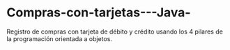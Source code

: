 # Compras-con-tarjetas---Java-
Registro de compras con tarjeta de débito y crédito usando los 4 pilares de la programación orientada a objetos.
